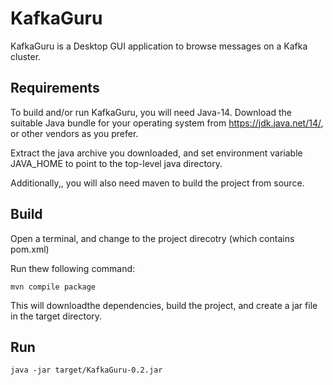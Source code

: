 # KafkaGuru

KafkaGuru is a Desktop GUI application to browse messages on a Kafka cluster.

## Requirements
To build and/or run KafkaGuru, you will need Java-14.
Download the suitable Java bundle for your operating system from https://jdk.java.net/14/, or other vendors as you prefer.

Extract the java archive you downloaded, and set environment variable JAVA_HOME to point to the top-level java directory.

Additionally,, you will also need maven to build the project from source.

## Build
Open a terminal, and change to the project direcotry (which contains pom.xml)

Run thew following command:
```
mvn compile package
```
This will downloadthe dependencies, build the project, and create a jar file in the target directory.

## Run
```
java -jar target/KafkaGuru-0.2.jar
```
